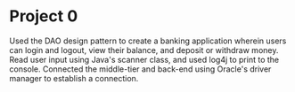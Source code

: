 # Project 0

Used the DAO design pattern to create a banking application wherein users can login and logout, view their balance, and deposit or withdraw money. Read user input using Java's scanner class, and used log4j to print to the console. Connected the middle-tier and back-end using Oracle's driver manager to establish a connection.

